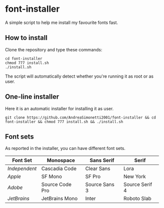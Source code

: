 # font-installer
A simple script to help me install my favourite fonts fast.

## How to install
Clone the repository and type these commands:
```
cd font-installer
chmod 777 install.sh
./install.sh
```
The script will automatically detect whether you're running it as root or as user.

## One-line installer
Here it is an automatic installer for installing it as user.
```
git clone https://github.com/AndreaSimonetti2001/font-installer && cd font-installer && chmod 777 install.sh && ./install.sh
```

## Font sets
As reported in the installer, you can have different font sets.

| Font Set  | Monospace         | Sans Serif      | Serif         |
|-----------|-------------------|-----------------|---------------|
| _Independent_   | Cascadia Code     | Clear Sans      | Lora     |
| _Apple_   | SF Mono     | SF Pro      | New York     |
| _Adobe_     | Source Code Pro   | Source Sans 3   | Source Serif 4|
| _JetBrains_ | JetBrains Mono    | Inter           | Roboto Slab   |

